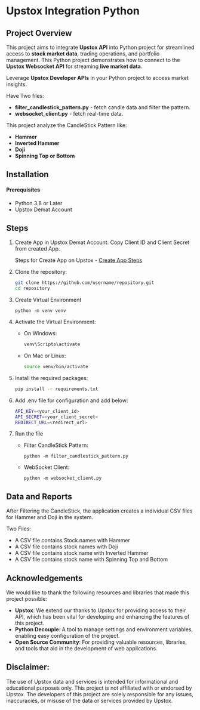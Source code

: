 # Upstox Integration Python


## Project Overview
This project aims to integrate **Upstox API** into Python project for streamlined access to **stock market data**, trading operations, and portfolio management.
This Python project demonstrates how to connect to the **Upstox Websocket API** for streaming **live market data**.

Leverage **Upstox Developer APIs** in your Python project to access market insights.

Have Two files:
*  **filter_candlestick_pattern.py** -  fetch candle data and filter the pattern.
*  **websocket_client.py** - fetch real-time data.



This project analyze the CandleStick Pattern like:
* **Hammer**
* **Inverted Hammer**
* **Doji**
* **Spinning Top or Bottom**


## Installation

#### Prerequisites
* Python 3.8 or Later
* Upstox Demat Account

## Steps

1. Create App in Upstox Demat Account. Copy Client ID and Client Secret from created App.

    Steps for Create App on Upstox -
[Create App Steps](https://help.upstox.com/support/solutions/articles/258159-how-to-create-an-api-app-)


2. Clone the repository:
    ```bash
    git clone https://github.com/username/repository.git
    cd repository
    ```

3. Create Virtual Environment
    ```
    python -m venv venv
    ```

4. Activate the Virtual Environment:

    * On Windows:

        ```bash
        venv\Scripts\activate
        ```

    * On Mac or Linux:

        ```bash
        source venv/bin/activate
        ```

5. Install the required packages:

    ```bash
    pip install -r requirements.txt
    ```

6. Add .env file for configuration and add below:

    ```bash
    API_KEY=<your_client_id>
    API_SECRET=<your_client_secret>
    REDIRECT_URL=<redirect_url>
    ```

7. Run the file

    * Filter CandleStick Pattern:
        ```
        python -m filter_candlestick_pattern.py
        ```

    * WebSocket Client:
        ```
        python -m websocket_client.py
        ```


## Data and Reports

After Filtering the CandleStick, the application creates a individual CSV files for Hammer and Doji in the system.

Two Files:
 - A CSV file contains Stock names with Hammer
 - A CSV file contains stock names with Doji
 - A CSV file contains stock name with Inverted Hammer
 - A CSV file contains stock name with Spinning Top and Bottom


## Acknowledgements

We would like to thank the following resources and libraries that made this project possible:

* **Upstox**: We extend our thanks to Upstox for providing access to their API, which has been vital for developing and enhancing the features of this project.
* **Python Decouple**: A tool to manage settings and environment variables, enabling easy configuration of the project.
* **Open Source Community**: For providing valuable resources, libraries, and tools that aid in the development of web applications.


## Disclaimer:

The use of Upstox data and services is intended for informational and educational purposes only. This project is not affiliated with or endorsed by Upstox. The developers of this project are solely responsible for any issues, inaccuracies, or misuse of the data or services provided by Upstox.
